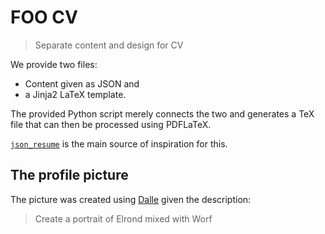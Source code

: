 # FOO CV

> Separate content and design for CV

We provide two files:
- Content given as JSON and
- a Jinja2 LaTeX template.

The provided Python script merely connects the two and generates a TeX file that can then be processed using PDFLaTeX.

[`json_resume`](https://github.com/prat0318/json_resume) is the main source of inspiration for this.

## The profile picture

The picture was created using [Dalle](https://labs.openai.com/) given the description:

> Create a portrait of Elrond mixed with Worf
